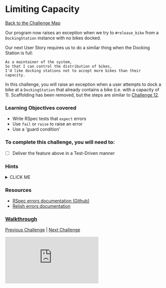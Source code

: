 # Limiting Capacity

[Back to the Challenge Map](0_challenge_map.md)

Our program now raises an exception when we try to `#release_bike` from a `DockingStation` instance with no bikes docked.

Our next User Story requires us to do a similar thing when the Docking Station is full:

```
As a maintainer of the system,
So that I can control the distribution of bikes,
I'd like docking stations not to accept more bikes than their capacity.
```

In this challenge, you will raise an exception when a user attempts to dock a bike at a `DockingStation` that already contains a bike (i.e. with a capacity of 1). Scaffolding has been removed, but the steps are similar to [Challenge 12](12_raising_exceptions.md).

### Learning Objectives covered
- Write RSpec tests that `expect` errors
- Use `fail` or `raise` to raise an error
- Use a 'guard condition'

### To complete this challenge, you will need to:

- [ ] Deliver the feature above in a Test-Driven manner

### Hints

<details><summary>CLICK ME</summary>
  <li>We now want to set a limit on the number of Bikes a DockingStation can hold, but right now we don't know what that limit should be.  For now, lets keep things simple and assume that the limit should be one Bike.  Run a feature test which expects an error when trying to dock a Bike in a DockingStation which already contains one.</li>
  <li>No error - no surprises there.  Now write a matching unit test - this is likely to look similar to the test you wrote in the last step.  Once you have a failing test, get it to pass!</li>
</details>

### Resources

- [RSpec errors documentation (Github)](https://github.com/rspec/rspec-expectations#expecting-errors)
- [Relish errors documentation](http://www.relishapp.com/rspec/rspec-expectations/v/3-3/docs/built-in-matchers/raise-error-matcher)

### [Walkthrough](walkthroughs/13.md)

[Previous Challenge](12_raising_exceptions.md) | [Next Challenge](14_complex_attributes.md)

![Tracking pixel](https://githubanalytics.herokuapp.com/course/boris_bikes/13_limiting_capacity.md)
